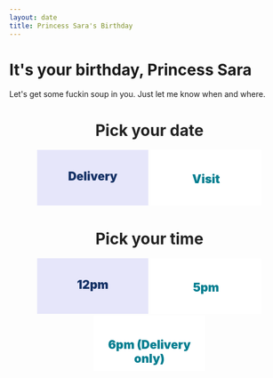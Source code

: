 ```yaml
---
layout: date
title: Princess Sara's Birthday
---
```


# It's your birthday, Princess Sara

Let's get some fuckin soup in you. Just let me know when and where.

<form id="date">
<div class="middle">
  <h1>Pick your date</h1>
  <label>
  <input type="radio" name="place" value="Delivery" checked/>
  <div class="box">
    <span>Delivery</span>
  </div>
</label>

  <label>
  <input type="radio" name="place" value="Mike's" />
  <div class="box">
    <span>Visit</span>
  </div>
</label>


<h1>Pick your time</h1>
  <label>
  <input type="radio" name="time" value="12pm" checked/>
  <div class="box">
    <span>12pm</span>
  </div>
</label>

  <label>
  <input type="radio" name="time" value="5pm" />
  <div class="box">
    <span>5pm</span>
  </div>
</label>

  <label>
  <input type="radio" name="time" value="6pm" />
  <div class="box">
    <span>6pm (Delivery only)</span>
  </div>
</label>
</div>
</form>

<div class="demo-wrap">
  <img
    class="demo-bg"
    src="/assets/img/soup.jpeg"
    alt=""
  >
</div>

<script src="https://cdn.jsdelivr.net/npm/axios/dist/axios.min.js"></script>

<script>

  function getCheckedValue( groupName ) {
    var radios = document.getElementsByName( groupName );
    for( i = 0; i < radios.length; i++ ) {
        if( radios[i].checked ) {
            return radios[i].value;
        }
    }
    return null;
}

const instance = axios.create({
  timeout: 10000,
  headers: {'Authorization': 'Bearer keybGPgYPaQmoLF7T'} //yeah I know I just put this in the clear it's gonna get invalidated in a day okay
});

const form = document.getElementById("date");

// set initial state

instance.get('https://api.airtable.com/v0/appP324ZYPLEeJcj4/Sara%20date/rechaQELbn7ef8A99').then(resp => {
  console.log(resp.data)
  if(!!resp.data.fields) {
    form.elements["place"].value = resp.data.fields["Place"];
    form.elements["time"].value = resp.data.fields["Time"];
  } else {
    alert('shit. something went wrong. tell mike.')
  }
}, err => {
  alert('shit. something went wrong. tell mike this: ' + err.message)
})

// change state with form events

form.addEventListener('change', (event) => {
  instance.patch('https://api.airtable.com/v0/appP324ZYPLEeJcj4/Sara%20date/rechaQELbn7ef8A99', {
      "fields": {
        "Name": "Birthday",
        "Place": getCheckedValue("place"),
        "Time": getCheckedValue("time")
      }
  })
});
</script>

<style>

.demo-bg {
    z-index: -1;
  opacity: 0.6;
  position: absolute;
  left: 0;
  top: -20px;
  min-width: 100%;
}

.demo-content {
  position: relative;
}

.middle {
  width: 100%;
  text-align: center;
}
.middle h1 {
  font-family: "Inter", sans-serif;
  color: #222;
}
.middle input[type=radio] {
  display: none;
}
.middle input[type=radio]:checked + .box {
  background-color: #E6E6FA;
}
.middle input[type=radio]:checked + .box span {
  color: 153266;
  transform: translateY(35px);
}
.middle input[type=radio]:checked + .box span:before {
  transform: translateY(0px);
  opacity: 1;
}
.middle .box {
  width: 200px;
  height: 100px;
  background-color: #fff;
  transition: all 250ms ease;
  will-change: transition;
  display: inline-block;
  text-align: center;
  cursor: pointer;
  position: relative;
  font-family: "Inter", sans-serif;
  font-weight: 900;
}
.middle .box:active {
  transform: translateY(10px);
}
.middle .box span {
  position: absolute;
  transform: translate(0, 40px);
  left: 0;
  right: 0;
  transition: all 300ms ease;
  font-size: 1.5em;
  user-select: none;
  color: #007e90;
}
.middle .box span:before {
  font-size: 1.2em;
  font-family: FontAwesome;
  display: block;
  transform: translateY(-80px);
  opacity: 0;
  transition: all 300ms ease-in-out;
  font-weight: normal;
  color: white;
}
.middle .front-end span:before {
  content: "";
}
.middle .back-end span:before {
  content: "";
}
.middle p {
  color: #fff;
  font-family: "Inter", sans-serif;
  font-weight: 400;
}
.middle p a {
  text-decoration: underline;
  font-weight: bold;
  color: #fff;
}
.middle p span:after {
  content: "";
  font-family: FontAwesome;
  color: yellow;
}
</style>


